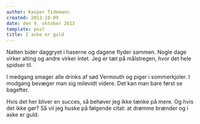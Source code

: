 ```yaml
---
author: Kasper Tidemann
created: 2013-10-09
date: den 9. oktober 2013
template: post
title: I aske er guld
---
```


Natten bider daggryet i haserne og dagene flyder sammen. Nogle dage virker alting og andre virker intet. Jeg er tæt på målstregen, hvor det hele spidser til.

I medgang smager alle drinks af sød Vermouth og piger i sommerkjoler. I modgang bevæger man sig milevidt videre. Det kan man bare først se bagefter.

Hvis det her bliver en succes, så behøver jeg ikke tænke på mere. Og hvis det ikke gør? Så vil jeg huske på følgende citat: at drømme brænder og i aske er guld.